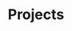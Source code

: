 ---
title: Projects
summary: Tell visitors about your projects by customizing this text.
description: Explore some of the projects we've worked on.
---